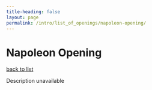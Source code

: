 ```yaml
---
title-heading: false
layout: page
permalink: /intro/list_of_openings/napoleon-opening/
---
```


# Napoleon Opening

[back to list](../../list_of_openings)

Description unavailable